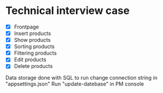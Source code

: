 # Technical interview case

- [x] Frontpage
- [x] Insert products
- [x] Show products
- [x] Sorting products
- [x] Filtering products
- [x] Edit products
- [x] Delete products

Data storage done with SQL to run change connection string in "appsettings.json"
Run "update-datebase" in PM console

